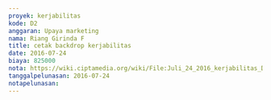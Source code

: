 ```yaml
---
proyek: kerjabilitas
kode: D2
anggaran: Upaya marketing
nama: Riang Girinda F
title: cetak backdrop kerjabilitas
date: 2016-07-24
biaya: 825000
nota: https://wiki.ciptamedia.org/wiki/File:Juli_24_2016_kerjabilitas_D2_biaya_cetak_backdrop_ginda.jpg
tanggalpelunasan: 2016-07-24
notapelunasan:
---
```

